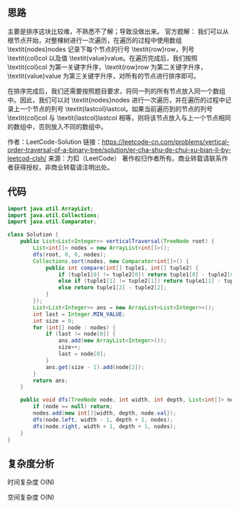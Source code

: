 ## 思路
主要是排序这块比较难，不熟悉不了解；导致没做出来。
官方题解：
我们可以从根节点开始，对整棵树进行一次遍历，在遍历的过程中使用数组 \textit{nodes}nodes 记录下每个节点的行号 \textit{row}row，列号 \textit{col}col 以及值 \textit{value}value。在遍历完成后，我们按照 \textit{col}col 为第一关键字升序，\textit{row}row 为第二关键字升序，\textit{value}value 为第三关键字升序，对所有的节点进行排序即可。

在排序完成后，我们还需要按照题目要求，将同一列的所有节点放入同一个数组中。因此，我们可以对 \textit{nodes}nodes 进行一次遍历，并在遍历的过程中记录上一个节点的列号 \textit{lastcol}lastcol。如果当前遍历到的节点的列号 \textit{col}col 与 \textit{lastcol}lastcol 相等，则将该节点放入与上一个节点相同的数组中，否则放入不同的数组中。

作者：LeetCode-Solution
链接：https://leetcode-cn.com/problems/vertical-order-traversal-of-a-binary-tree/solution/er-cha-shu-de-chui-xu-bian-li-by-leetcod-clsh/
来源：力扣（LeetCode）
著作权归作者所有。商业转载请联系作者获得授权，非商业转载请注明出处。

## 代码

```java
import java.util.ArrayList;
import java.util.Collections;
import java.util.Comparator;

class Solution {
    public List<List<Integer>> verticalTraversal(TreeNode root) {
        List<int[]> nodes = new ArrayList<int[]>();
        dfs(root, 0, 0, nodes);
        Collections.sort(nodes, new Comparator<int[]>() {
            public int compare(int[] tuple1, int[] tuple2) {
                if (tuple1[0] != tuple2[0]) return tuple1[0] - tuple2[0];
                else if (tuple1[1] != tuple2[1]) return tuple1[1] - tuple2[1];
                else return tuple1[2] - tuple2[2];
            }
        });
        List<List<Integer>> ans = new ArrayList<List<Integer>>();
        int last = Integer.MIN_VALUE;
        int size = 0;
        for (int[] node : nodes) {
            if (last != node[0]) {
                ans.add(new ArrayList<Integer>());
                size++;
                last = node[0];
            }
            ans.get(size - 1).add(node[2]);
        }
        return ans;
    }

    public void dfs(TreeNode node, int width, int depth, List<int[]> nodes) {
        if (node == null) return;
        nodes.add(new int[]{width, depth, node.val});
        dfs(node.left, width - 1, depth + 1, nodes);
        dfs(node.right, width + 1, depth + 1, nodes);
    }
}
```

## 复杂度分析
时间复杂度 O(N)

空间复杂度 O(N)
